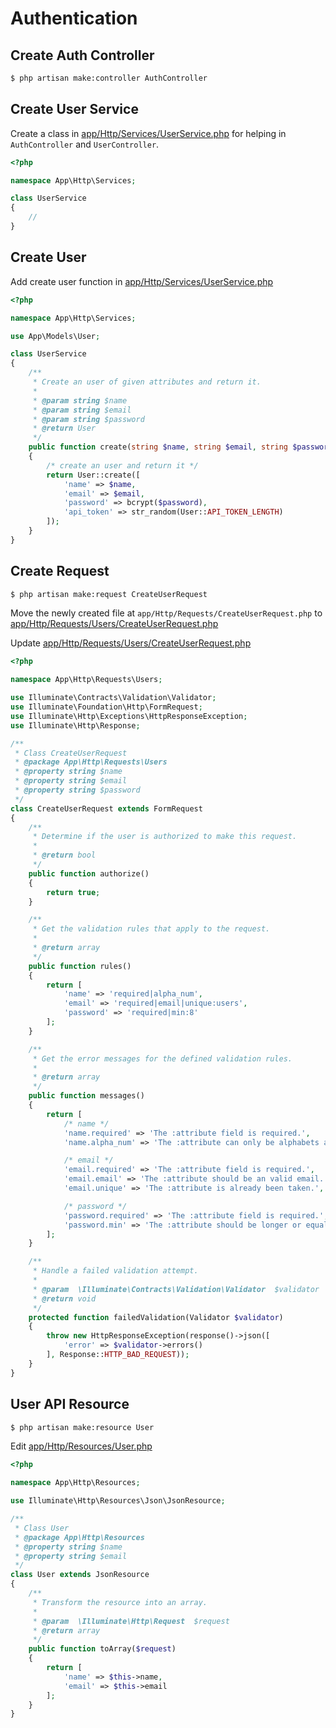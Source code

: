 # Authentication

## Create Auth Controller

```bash
$ php artisan make:controller AuthController
```

## Create User Service

Create a class in [app/Http/Services/UserService.php](../app/Http/Services/UserService.php) for helping in
`AuthController` and `UserController`.

```php
<?php

namespace App\Http\Services;

class UserService
{
    //
}

```

## Create User

Add create user function in [app/Http/Services/UserService.php](../app/Http/Services/UserService.php)

```php
<?php

namespace App\Http\Services;

use App\Models\User;

class UserService
{
    /**
     * Create an user of given attributes and return it.
     *
     * @param string $name
     * @param string $email
     * @param string $password
     * @return User
     */
    public function create(string $name, string $email, string $password): User
    {
        /* create an user and return it */
        return User::create([
            'name' => $name,
            'email' => $email,
            'password' => bcrypt($password),
            'api_token' => str_random(User::API_TOKEN_LENGTH)
        ]);
    }
}

```

## Create Request

```bash
$ php artisan make:request CreateUserRequest
```

Move the newly created file at `app/Http/Requests/CreateUserRequest.php` to [app/Http/Requests/Users/CreateUserRequest.php](../app/Http/Requests/Users/CreateUserRequest.php)

Update [app/Http/Requests/Users/CreateUserRequest.php](../app/Http/Requests/Users/CreateUserRequest.php)

```php
<?php

namespace App\Http\Requests\Users;

use Illuminate\Contracts\Validation\Validator;
use Illuminate\Foundation\Http\FormRequest;
use Illuminate\Http\Exceptions\HttpResponseException;
use Illuminate\Http\Response;

/**
 * Class CreateUserRequest
 * @package App\Http\Requests\Users
 * @property string $name
 * @property string $email
 * @property string $password
 */
class CreateUserRequest extends FormRequest
{
    /**
     * Determine if the user is authorized to make this request.
     *
     * @return bool
     */
    public function authorize()
    {
        return true;
    }

    /**
     * Get the validation rules that apply to the request.
     *
     * @return array
     */
    public function rules()
    {
        return [
            'name' => 'required|alpha_num',
            'email' => 'required|email|unique:users',
            'password' => 'required|min:8'
        ];
    }

    /**
     * Get the error messages for the defined validation rules.
     *
     * @return array
     */
    public function messages()
    {
        return [
            /* name */
            'name.required' => 'The :attribute field is required.',
            'name.alpha_num' => 'The :attribute can only be alphabets and numbers.',

            /* email */
            'email.required' => 'The :attribute field is required.',
            'email.email' => 'The :attribute should be an valid email.',
            'email.unique' => 'The :attribute is already been taken.',

            /* password */
            'password.required' => 'The :attribute field is required.',
            'password.min' => 'The :attribute should be longer or equal to :min.'
        ];
    }

    /**
     * Handle a failed validation attempt.
     *
     * @param  \Illuminate\Contracts\Validation\Validator  $validator
     * @return void
     */
    protected function failedValidation(Validator $validator)
    {
        throw new HttpResponseException(response()->json([
            'error' => $validator->errors()
        ], Response::HTTP_BAD_REQUEST));
    }
}

```

## User API Resource

```bash
$ php artisan make:resource User
```

Edit [app/Http/Resources/User.php](../app/Http/Resources/User.php)

```php
<?php

namespace App\Http\Resources;

use Illuminate\Http\Resources\Json\JsonResource;

/**
 * Class User
 * @package App\Http\Resources
 * @property string $name
 * @property string $email
 */
class User extends JsonResource
{
    /**
     * Transform the resource into an array.
     *
     * @param  \Illuminate\Http\Request  $request
     * @return array
     */
    public function toArray($request)
    {
        return [
            'name' => $this->name,
            'email' => $this->email
        ];
    }
}

```

